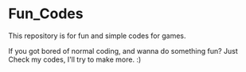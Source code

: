 # Fun_Codes
This repository is for fun and simple codes for games.

If you got bored of normal coding, and wanna do something fun? Just Check my codes, I'll try to make more. :)
